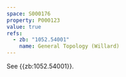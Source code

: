 ```yaml
---
space: S000176
property: P000123
value: true
refs:
  - zb: "1052.54001"
    name: General Topology (Willard)
---
```


See {{zb:1052.54001}}.
